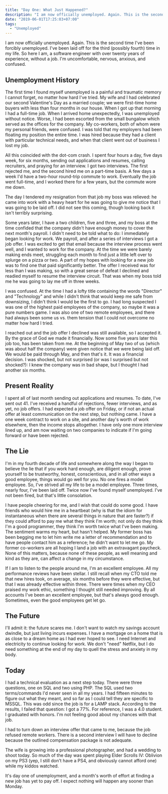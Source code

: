```yaml
---
title: "Day One: What Just Happened?"
description: "I am now officially unemployed. Again. This is the second time I've been forcibly unemployed. I've been laid off for the third (possibly fourth) time in my life. So here I am, a software engineer with over twenty years of experience, without a job. I'm uncomfortable, nervous, anxious, and confused."
date: "2019-06-01T17:25:03+07:00"
tags:
  - "Unemployed"
---
```


I am now officially unemployed. Again. This is the second time I've been forcibly unemployed. I've been laid off for the third (possibly fourth) time in my life. So here I am, a software engineer with over twenty years of experience, without a job. I'm uncomfortable, nervous, anxious, and confused.

## Unemployment History
The first time I found myself unemployed is a painful and traumatic memory I cannot forget, no matter how hard I've tried. My wife and I had celebrated our second Valentine's Day as a married couple; we were first-time home buyers with less than four months in our house. When I got up that morning I had a full-time job. When I arrived home unexpectedly, I was unemployed without notice. Worse, I had been escorted from the small bungalow which served as the offices for the company. My co-workers, both of whom were my personal friends, were confused. I was told that my employers had been floating my position the entire time. I was hired because they had a client with particular technical needs, and when that client went out of business I lost my job.

All this coincided with the dot-com crash. I spent four hours a day, five days week, for six months, sending out applications and resumes, calling recruiters, and praying for an interview. I got two interviews. The first rejected me, and the second hired me on a part-time basis. A few days a week I'd have a two-hour round-trip commute to work. Eventually the job went full-time, and I worked there for a few years, but the commute wore me down.

The day I tendered my resignation from that job my boss was relieved: he came into work with a heavy heart for he was going to give me notice that I was going to be laid off. I did not see this coming, though looking back it isn't terribly surprising.

Some years later, I have a two children, five and three, and my boss at the time confided that the company didn't have enough money to cover the next month's payroll.  I didn't need to be told what to do: I immediately began looking for work. We payroll, and after a series of interviews I got a job offer. I was excited to get that email because the interview process went well, and I wanted to work for the company. At the time we were barely making ends meet, struggling each month to find just a little left over to splurge on a pizza or two. A part of my hopes with looking for a new job was to find one that paid significantly better. The offer I received was for less than I was making, so with a great sense of defeat I declined and readied myself to resume the interview circuit. That was when my boss told me he was going to lay me off in three weeks.

I was confused. At the time I had a lofty title containing the words "Director" and "Technology" and while I didn't think that would keep me safe from downsizing, I didn't think I would be the first to go. I had long suspected I was one of the highest paid employees of the company, so maybe it was a pure numbers game. I was also one of two remote employees, and there had always been some us vs. them tension that I could not overcome no matter how hard I tried.

I reached out and the job offer I declined was still available, so I accepted it. By the grace of God we made it financially. Now some five years later this job too, has been taken from me. At the beginning of May two of us (which was about half the company) were given notice that we were being laid off. We would be paid through May, and then that's it. It was a financial decision. I was shocked, but not surprised (or was I surprised but not shocked?): I knew the company was in bad shape, but I thought I had another six months.

## Present Reality
I spent all of last month sending out applications and resumes. To date, I've sent out 41. I've received a handful of rejections, fewer interviews, and as yet, no job offers. I had expected a job offer on Friday, or if not an actual offer at least communication on the next step, but nothing came. I have a one week contract to work on a site, and another day's worth of work elsewhere, then the income stops altogether. I have only one more interview lined up, and am now waiting on two companies to indicate if I'm going forward or have been rejected.

## The Lie
I'm in my fourth decade of life and somewhere along the way I began to believe the lie that if you work hard enough, are diligent enough, prove yourself to be trustworthy, honest, conscientious, and in all other ways a good employee, things would go well for you. No one fires a model employee. So, I've strived all my life to be a model employee. Three times, nearly four, I've been laid off. Twice now I've found myself unemployed. I've not been fired, but that's little consolation.

I have people cheering for me, and I wish that could do some good. I have friends who would hire me in a heartbeat (why is that the idiom for instantaneous when there are several things in nature that are faster?) if they could afford to pay me what they think I'm worth; not only do they think I'm a good programmer, they think I'm worth twice what I've been making. The sentiment warms my heart, but hasn't helped. My former boss has been begging me to let him write me a letter of recommendation and to have people contact him as a reference; he didn't want to let me go. My former co-workers are all hoping I land a job with an extravagant paycheck. None of this matters, because none of these people, as well meaning and kind as they are, can affect a change in my circumstance.

If I am to listen to the people around me, I'm an excellent employee. All my performance reviews have been stellar. I still recall when my CTO told me that new hires took, on average, six months before they were effective, but that I was already effective within three. There were times when my CEO praised my work ethic, something I thought still needed improving. By all accounts I've been an excellent employee, but that's always good enough. Sometimes, even the good employees get let go.

## The Future
I'll admit it: the future scares me. I don't want to watch my savings account dwindle, but just living incurs expenses. I have a mortgage on a home that is as close to a dream home as I had ever hoped to see. I need Internet and electricity to continue looking for work. We don't "need" Netflix, but I do need something at the end of my day to quell the stress and anxiety in my body.

## Today
I had a technical evaluation as a next step today. There were three questions, one on SQL and two using PHP. The SQL used two terms/commands I'd never seen in all my years. I had fifteen minutes to figure out what they meant, and so far as I could tell they are specific to MSSQL. This was odd since the job is for a LAMP stack. According to the results, I failed that question: I got a 77%. For reference, I was a 4.0 student. I graduated with honors. I'm not feeling good about my chances with that job.

I had to turn down an interview offer that came to me, because the job refused remote workers. There is a second interview I will have to decline because the outlined compensation package is not adequate.

The wife is growing into a professional photographer, and had a wedding to shoot today. So much of the day was spent playing Elder Scrolls IV: Oblivion on my PS3 (yep, I still don't have a PS4, and obviously cannot afford one) while my kiddos watched.

It's day one of unemployment, and a month's worth of effort at finding a new job has yet to pay off. I expect nothing will happen any sooner than Monday.